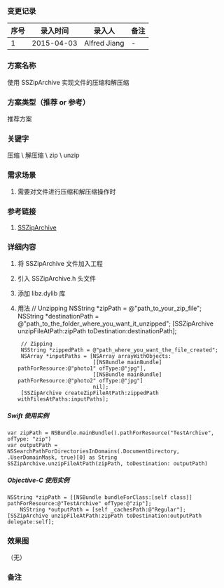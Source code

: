 ### 变更记录
| 序号 | 录入时间 | 录入人 | 备注 |
| -- | -- | -- | -- |
| 1 | 2015-04-03 | Alfred Jiang | - |

### 方案名称
使用 SSZipArchive 实现文件的压缩和解压缩

### 方案类型（推荐 or 参考）
推荐方案

### 关键字
压缩 \ 解压缩 \ zip \ unzip

### 需求场景
1. 需要对文件进行压缩和解压缩操作时

### 参考链接
1. [SSZipArchive](https://github.com/soffes/ssziparchive)

### 详细内容

1. 将 SSZipArchive 文件加入工程
2. 引入 SSZipArchive.h 头文件
3. 添加 libz.dylib 库
4. 用法
        // Unzipping
        NSString *zipPath = @"path_to_your_zip_file";
        NSString *destinationPath = @"path_to_the_folder_where_you_want_it_unzipped";
        [SSZipArchive unzipFileAtPath:zipPath toDestination:destinationPath];

        // Zipping
        NSString *zippedPath = @"path_where_you_want_the_file_created";
        NSArray *inputPaths = [NSArray arrayWithObjects:
                               [[NSBundle mainBundle] pathForResource:@"photo1" ofType:@"jpg"],
                               [[NSBundle mainBundle] pathForResource:@"photo2" ofType:@"jpg"]
                               nil];
        [SSZipArchive createZipFileAtPath:zippedPath withFilesAtPaths:inputPaths];

##### Swift 使用实例

    var zipPath = NSBundle.mainBundle().pathForResource("TestArchive", ofType: "zip")
    var outputPath = NSSearchPathForDirectoriesInDomains(.DocumentDirectory, .UserDomainMask, true)[0] as String
    SSZipArchive.unzipFileAtPath(zipPath, toDestination: outputPath)

##### Objective-C 使用实例

    NSString *zipPath = [[NSBundle bundleForClass:[self class]] pathForResource:@"TestArchive" ofType:@"zip"];
    	NSString *outputPath = [self _cachesPath:@"Regular"];
    [SSZipArchive unzipFileAtPath:zipPath toDestination:outputPath delegate:self];


### 效果图
（无）

### 备注
